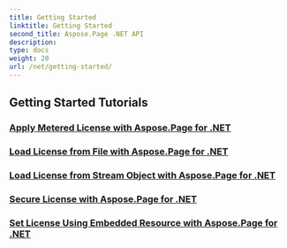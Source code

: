 ```yaml
---
title: Getting Started
linktitle: Getting Started
second_title: Aspose.Page .NET API
description: 
type: docs
weight: 20
url: /net/getting-started/
---
```


## Getting Started Tutorials
### [Apply Metered License with Aspose.Page for .NET](./apply-metered-license/)
### [Load License from File with Aspose.Page for .NET](./load-license-from-file/)
### [Load License from Stream Object with Aspose.Page for .NET](./load-license-from-stream-object/)
### [Secure License with Aspose.Page for .NET](./secure-license/)
### [Set License Using Embedded Resource with Aspose.Page for .NET](./set-license-using-embedded-resource/)